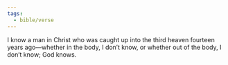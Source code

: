 ```yaml
---
tags:
  - bible/verse
---
```

I know a man in Christ who was caught up into the third heaven fourteen years ago—whether in the body, I don’t know, or whether out of the body, I don’t know; God knows.